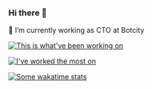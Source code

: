 ### Hi there 👋

<!--
**JoseMPena/JoseMPena** is a ✨ _special_ ✨ repository because its `README.md` (this file) appears on your GitHub profile.

Here are some ideas to get you started:

- 🔭 I’m currently working on ...
- 🌱 I’m currently learning ...
- 👯 I’m looking to collaborate on ...
- 🤔 I’m looking for help with ...
- 💬 Ask me about ...
- 📫 How to reach me: ...
- 😄 Pronouns: ...
- ⚡ Fun fact: ...
-->

🔭 I’m currently working as CTO at Botcity

[![This is what've been working on](https://github-readme-stats.vercel.app/api?username=josempena)](https://github.com/anuraghazra/github-readme-stats?count_private=true&show_icons=truetheme=gradient)

[![I've worked the most on](https://github-readme-stats.vercel.app/api/top-langs/?username=josmpena)](https://github.com/josmpena/github-readme-stats)

[![Some wakatime stats](https://github-readme-stats.vercel.app/api/wakatime?username=josmpena)](https://github.com/josmpena/github-readme-stats)
